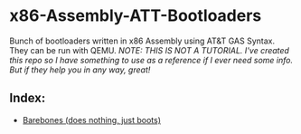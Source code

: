 # x86-Assembly-ATT-Bootloaders
Bunch of bootloaders written in x86 Assembly using AT&amp;T GAS Syntax. They can be run with QEMU.
*NOTE: THIS IS NOT A TUTORIAL. I've created this repo so I have something to use as a reference if I ever need some info. But if they help you in any way, great!*

## Index: ##
* [Barebones (does nothing, just boots)](https://github.com/Demkeys/x86-Assembly-ATT-Bootloaders/blob/master/BarebonesBoot)
